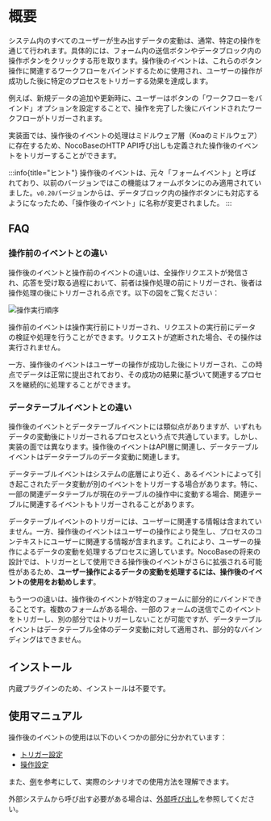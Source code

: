 # 概要

<PluginInfo name="workflow-action-trigger" link="/handbook/workflow-action-trigger"></PluginInfo>

システム内のすべてのユーザーが生み出すデータの変動は、通常、特定の操作を通じて行われます。具体的には、フォーム内の送信ボタンやデータブロック内の操作ボタンをクリックする形を取ります。操作後のイベントは、これらのボタン操作に関連するワークフローをバインドするために使用され、ユーザーの操作が成功した後に特定のプロセスをトリガーする効果を達成します。

例えば、新規データの追加や更新時に、ユーザーはボタンの「ワークフローをバインド」オプションを設定することで、操作を完了した後にバインドされたワークフローがトリガーされます。

実装面では、操作後のイベントの処理はミドルウェア層（Koaのミドルウェア）に存在するため、NocoBaseのHTTP API呼び出しも定義された操作後のイベントをトリガーすることができます。

:::info{title="ヒント"}
操作後のイベントは、元々「フォームイベント」と呼ばれており、以前のバージョンではこの機能はフォームボタンにのみ適用されていました。`v0.20`バージョンからは、データブロック内の操作ボタンにも対応するようになったため、「操作後のイベント」に名称が変更されました。
:::

## FAQ

### 操作前のイベントとの違い

操作後のイベントと操作前のイベントの違いは、全操作リクエストが発信され、応答を受け取る過程において、前者は操作処理の前にトリガーされ、後者は操作処理の後にトリガーされる点です。以下の図をご覧ください：

![操作実行順序](https://static-docs.nocobase.com/7c901be2282067d785205b70391332b7.png)

操作前のイベントは操作実行前にトリガーされ、リクエストの実行前にデータの検証や処理を行うことができます。リクエストが遮断された場合、その操作は実行されません。

一方、操作後のイベントはユーザーの操作が成功した後にトリガーされ、この時点でデータは正常に提出されており、その成功の結果に基づいて関連するプロセスを継続的に処理することができます。

### データテーブルイベントとの違い

操作後のイベントとデータテーブルイベントには類似点がありますが、いずれもデータの変動後にトリガーされるプロセスという点で共通しています。しかし、実装の面では異なります。操作後のイベントはAPI層に関連し、データテーブルイベントはデータテーブルのデータ変動に関連します。

データテーブルイベントはシステムの底層により近く、あるイベントによって引き起こされたデータ変動が別のイベントをトリガーする場合があります。特に、一部の関連データテーブルが現在のテーブルの操作中に変動する場合、関連テーブルに関連するイベントもトリガーされることがあります。

データテーブルイベントのトリガーには、ユーザーに関連する情報は含まれていません。一方、操作後のイベントはユーザーの操作により発生し、プロセスのコンテキストにユーザーに関連する情報が含まれます。これにより、ユーザーの操作によるデータの変動を処理するプロセスに適しています。NocoBaseの将来の設計では、トリガーとして使用できる操作後のイベントがさらに拡張される可能性があるため、**ユーザー操作によるデータの変動を処理するには、操作後のイベントの使用をお勧めします**。

もう一つの違いは、操作後のイベントが特定のフォームに部分的にバインドできることです。複数のフォームがある場合、一部のフォームの送信でこのイベントをトリガーし、別の部分ではトリガーしないことが可能ですが、データテーブルイベントはデータテーブル全体のデータ変動に対して適用され、部分的なバインディングはできません。

## インストール

内蔵プラグインのため、インストールは不要です。

## 使用マニュアル

操作後のイベントの使用は以下のいくつかの部分に分かれています：

- [トリガー設定](./trigger.md)
- [操作設定](./action.md)

また、[例](./example.md)を参考にして、実際のシナリオでの使用方法を理解できます。

外部システムから呼び出す必要がある場合は、[外部呼び出し](./http-api.md)を参照してください。

